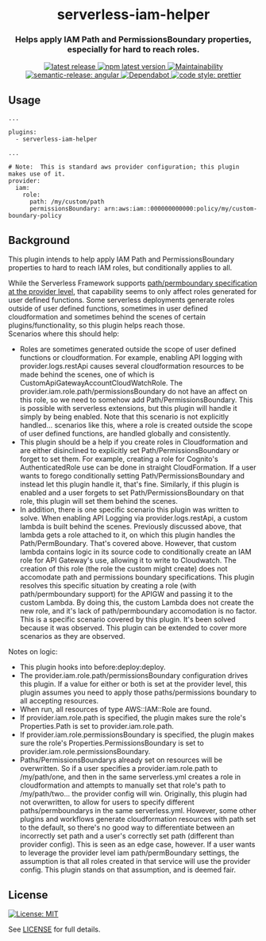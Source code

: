 <h1 align="center" style="border-bottom: none;"> serverless-iam-helper</h1>
<h3 align="center">Helps apply IAM Path and PermissionsBoundary properties, especially for hard to reach roles.</h3>
<p align="center">
  <a href="https://github.com/stratiformdigital/serverless-iam-helper/releases/latest">
    <img alt="latest release" src="https://img.shields.io/github/release/stratiformdigital/serverless-iam-helper.svg">
  </a>
  <a href="https://www.npmjs.com/package/@stratiformdigital/serverless-iam-helper">
    <img alt="npm latest version" src="https://img.shields.io/npm/v/@stratiformdigital/serverless-iam-helper/latest.svg">
  </a>
  <a href="https://codeclimate.com/github/stratiformdigital/serverless-iam-helper/maintainability">
    <img alt="Maintainability" src="https://api.codeclimate.com/v1/badges/4f7c73b0294226a0414d/maintainability">
  </a>
  <a href="https://github.com/semantic-release/semantic-release">
    <img alt="semantic-release: angular" src="https://img.shields.io/badge/semantic--release-angular-e10079?logo=semantic-release">
  </a>
  <a href="https://dependabot.com/">
    <img alt="Dependabot" src="https://badgen.net/badge/Dependabot/enabled/green?icon=dependabot">
  </a>
  <a href="https://github.com/prettier/prettier">
    <img alt="code style: prettier" src="https://img.shields.io/badge/code_style-prettier-ff69b4.svg?style=flat-square">
  </a>
</p>

## Usage

```
...

plugins:
  - serverless-iam-helper

...

# Note:  This is standard aws provider configuration; this plugin makes use of it.
provider:
  iam:
    role:
      path: /my/custom/path
      permissionsBoundary: arn:aws:iam::000000000000:policy/my/custom-boundary-policy
```

## Background

This plugin intends to help apply IAM Path and PermissionsBoundary properties to hard to reach IAM roles, but conditionally applies to all.

While the Serverless Framework supports [path/permboundary specification at the provider level](https://www.serverless.com/framework/docs/providers/aws/guide/iam/), that capability seems to only affect roles generated for user defined functions. Some serverless deployments generate roles outside of user defined functions, sometimes in user defined cloudformation and sometimes behind the scenes of certain plugins/functionality, so this plugin helps reach those.  
Scenarios where this should help:

- Roles are sometimes generated outside the scope of user defined functions or cloudformation. For example, enabling API logging with provider.logs.restApi causes several cloudformation resources to be made behind the scenes, one of which is CustomApiGatewayAccountCloudWatchRole. The provider.iam.role.path/permissionsBoundary do not have an affect on this role, so we need to somehow add Path/PermissionsBoundary. This is possible with serverless extensions, but this plugin will handle it simply by being enabled. Note that this scenario is not explicitly handled... scenarios like this, where a role is created outside the scope of user defined functions, are handled globally and consistently.
- This plugin should be a help if you create roles in Cloudformation and are either disinclined to explicitly set Path/PermissionsBoundary or forget to set them. For example, creating a role for Cognito's AuthenticatedRole use can be done in straight CloudFormation. If a user wants to forego conditionally setting Path/PermissionsBoundary and instead let this plugin handle it, that's fine. Similarly, if this plugin is enabled and a user forgets to set Path/PermissionsBoundary on that role, this plugin will set them behind the scenes.
- In addition, there is one specific scenario this plugin was written to solve. When enabling API Logging via provider.logs.restApi, a custom lambda is built behind the scenes. Previously discussed above, that lambda gets a role attached to it, on which this plugin handles the Path/PermBoundary. That's covered above. However, that custom lambda contains logic in its source code to conditionally create an IAM role for API Gateway's use, allowing it to write to Cloudwatch. The creation of this role (the role the custom might create) does not accomodate path and permissions boundary specifications. This plugin resolves this specific situation by creating a role (with path/permboundary support) for the APIGW and passing it to the custom Lambda. By doing this, the custom Lambda does not create the new role, and it's lack of path/permboundary accomodation is no factor. This is a specific scenario covered by this plugin. It's been solved because it was observed. This plugin can be extended to cover more scenarios as they are observed.

Notes on logic:

- This plugin hooks into before:deploy:deploy.
- The provider.iam.role.path/permissionsBoundary configuration drives this plugin. If a value for either or both is set at the provider level, this plugin assumes you need to apply those paths/permissions boundary to all accepting resources.
- When run, all resources of type AWS::IAM::Role are found.
- If provider.iam.role.path is specified, the plugin makes sure the role's Properties.Path is set to provider.iam.role.path.
- If provider.iam.role.permissionsBoundary is specified, the plugin makes sure the role's Properties.PermissionsBoundary is set to provider.iam.role.permissionsBoundary.
- Paths/PermissionsBoundarys already set on resources will be overwritten. So if a user specifies a provider.iam.role.path to /my/path/one, and then in the same serverless.yml creates a role in cloudformation and attempts to manually set that role's path to /my/path/two... the provider config will win. Originally, this plugin had not overwritten, to allow for users to specify different paths/permboundarys in the same serverless.yml. However, some other plugins and workflows generate cloudformation resources with path set to the default, so there's no good way to differentiate between an incorrectly set path and a user's correctly set path (different than provider config). This is seen as an edge case, however. If a user wants to leverage the provider level iam path/permBoundary settings, the assumption is that all roles created in that service will use the provider config. This plugin stands on that assumption, and is deemed fair.

## License

[![License: MIT](https://img.shields.io/badge/License-MIT-blue.svg)](https://opensource.org/licenses/MIT)

See [LICENSE](LICENSE) for full details.
